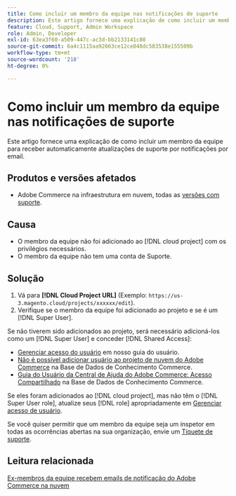 ```yaml
---
title: Como incluir um membro da equipe nas notificações de suporte
description: Este artigo fornece uma explicação de como incluir um membro da equipe nas notificações de suporte.
feature: Cloud, Support, Admin Workspace
role: Admin, Developer
exl-id: 63ea3f60-a509-447c-ac3d-bb2133141c80
source-git-commit: 6a4c1115aa92663ce12ce848dc583538e155509b
workflow-type: tm+mt
source-wordcount: '218'
ht-degree: 0%

---
```


# Como incluir um membro da equipe nas notificações de suporte

Este artigo fornece uma explicação de como incluir um membro da equipe para receber automaticamente atualizações de suporte por notificações por email.

## Produtos e versões afetados

* Adobe Commerce na infraestrutura em nuvem, todas as [versões com suporte](https://www.adobe.com/content/dam/cc/en/legal/terms/enterprise/pdfs/Adobe-Commerce-Software-Lifecycle-Policy.pdf).

## Causa

* O membro da equipe não foi adicionado ao [!DNL cloud project] com os privilégios necessários.
* O membro da equipe não tem uma conta de Suporte.

## Solução

1. Vá para **[!DNL Cloud Project URL]** (Exemplo: `https://us-3.magento.cloud/projects/xxxxxx/edit`).
1. Verifique se o membro da equipe foi adicionado ao projeto e se é um [!DNL Super User].

Se não tiverem sido adicionados ao projeto, será necessário adicioná-los como um [!DNL Super User] e conceder [!DNL Shared Access]:

* [Gerenciar acesso do usuário](https://experienceleague.adobe.com/docs/commerce-cloud-service/user-guide/project/user-access.html?lang=pt-BR) em nosso guia do usuário.
* [Não é possível adicionar usuário ao projeto de nuvem do Adobe Commerce](https://experienceleague.adobe.com/docs/commerce-knowledge-base/kb/troubleshooting/miscellaneous/unable-add-user-adobe-commerce-cloud-project.html?lang=pt-BR) na Base de Dados de Conhecimento Commerce.
* [Guia do Usuário da Central de Ajuda do Adobe Commerce: Acesso Compartilhado](https://experienceleague.adobe.com/docs/commerce-knowledge-base/kb/help-center-guide/magento-help-center-user-guide.html?lang=pt-BR#shared-access) na Base de Dados de Conhecimento Commerce.

Se eles foram adicionados ao [!DNL cloud project], mas não têm o [!DNL Super User role], atualize seus [!DNL role] apropriadamente em [Gerenciar acesso de usuário](https://experienceleague.adobe.com/docs/commerce-cloud-service/user-guide/project/user-access.html?lang=pt-BR).

Se você quiser permitir que um membro da equipe seja um inspetor em todas as ocorrências abertas na sua organização, envie um [Tíquete de suporte](https://experienceleague.adobe.com/home?lang=pt-BR&support-tab=home#support).

## Leitura relacionada

[Ex-membros da equipe recebem emails de notificação do Adobe Commerce na nuvem](https://experienceleague.adobe.com/docs/commerce-knowledge-base/kb/troubleshooting/miscellaneous/former-teammembers-receive-cloud-notification-emails.html?lang=pt-BR)
